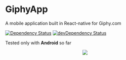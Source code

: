 # GiphyApp
A mobile application built in React-native for Giphy.com

[![Dependency Status](https://david-dm.org/gbuszmicz/giphyapp.svg?style=flat)](https://david-dm.org/gbuszmicz/giphyapp)
[![devDependency Status](https://david-dm.org/gbuszmicz/giphyapp/dev-status.svg?style=flat)](https://david-dm.org/gbuszmicz/giphyapp#info=devDependencies)

Tested only with **Android** so far

<p align="center">
  <img src="https://giant.gfycat.com/FrailPalatableGander.gif" />
</p>

